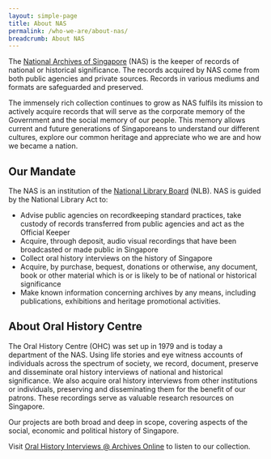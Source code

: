 ```yaml
---
layout: simple-page
title: About NAS
permalink: /who-we-are/about-nas/
breadcrumb: About NAS
---
```

The [National Archives of Singapore](https://www.nas.gov.sg) (NAS) is the keeper of records of national or historical significance. The records acquired by NAS come from both public agencies and private sources. Records in various mediums and formats are safeguarded and preserved.

The immensely rich collection continues to grow as NAS fulfils its mission to actively acquire records that will serve as the corporate memory of the Government and the social memory of our people. This memory allows current and future generations of Singaporeans to understand our different cultures, explore our common heritage and appreciate who we are and how we became a nation.

## Our Mandate

The NAS is an institution of the [National Library Board](https://www.nlb.gov.sg) (NLB). NAS is guided by the National Library Act to:

* Advise public agencies on recordkeeping standard practices, take custody of records transferred from public agencies and act as the Official Keeper
* Acquire, through deposit, audio visual recordings that have been broadcasted or made public in Singapore
* Collect oral history interviews on the history of Singapore
* Acquire, by purchase, bequest, donations or otherwise, any document, book or other material which is or is likely to be of national or historical significance
* Make known information concerning archives by any means, including publications, exhibitions and heritage promotional activities.

## About Oral History Centre

The Oral History Centre (OHC) was set up in 1979 and is today a department of the NAS. Using life stories and eye witness accounts of individuals across the spectrum of society, we record, document, preserve and disseminate oral history interviews of national and historical significance. We also acquire oral history interviews from other institutions or individuals, preserving and disseminating them for the benefit of our patrons. These recordings serve as valuable research resources on Singapore.

Our projects are both broad and deep in scope, covering aspects of the social, economic and political history of Singapore.

Visit [Oral History Interviews @ Archives Online](http://www.nas.gov.sg/archivesonline/oral_history_interviews/) to listen to our collection.